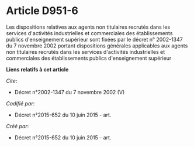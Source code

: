 # Article D951-6

Les dispositions relatives aux agents non titulaires recrutés dans les services d'activités industrielles et commerciales des
établissements publics d'enseignement supérieur sont fixées par le décret n° 2002-1347 du 7 novembre 2002 portant
dispositions générales applicables aux agents non titulaires recrutés dans les services d'activités industrielles et
commerciales des établissements publics d'enseignement supérieur

**Liens relatifs à cet article**

_Cite_:

  - Décret n°2002-1347 du 7 novembre 2002 (V)

_Codifié par_:

  - Décret n°2015-652 du 10 juin 2015 - art.

_Créé par_:

  - Décret n°2015-652 du 10 juin 2015 - art.
